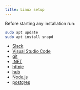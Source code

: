 ```yaml
---
title: Linux setup
---
```


Before starting any installation run:

```sh
sudo apt update
sudo apt install snapd
```

- [Slack](/lessons/setup-linux/reading/slack)
- [Visual Studio Code](/lessons/setup-linux/reading/vs-code)
- [git](/lessons/setup-linux/reading/git)
- [.NET](/lessons/setup-linux/reading/dotnet)
- [httpie](/lessons/setup-linux/reading/httpie)
- [hub](/lessons/setup-linux/reading/hub)
- [Node.js](/lessons/setup-linux/reading/nodejs)
- [postgres](/lessons/setup-linux/reading/postgres)
